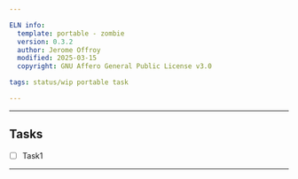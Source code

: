 ```yaml
---

ELN info:
  template: portable - zombie
  version: 0.3.2
  author: Jerome Offroy
  modified: 2025-03-15
  copyright: GNU Affero General Public License v3.0

tags: status/wip portable task

---
```



---
## Tasks
- [ ] Task1
---

